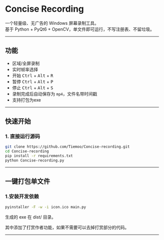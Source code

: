 # Concise Recording
一个轻量级、无广告的 Windows 屏幕录制工具。  
基于 Python + PyQt6 + OpenCV，单文件即可运行，不写注册表、不留垃圾。

---

## 功能
- 区域/全屏录制
- 实时帧率选择
- 开始 <kbd>Ctrl</kbd> + <kbd>Alt</kbd> + <kbd>R</kbd>
- 暂停 <kbd>Ctrl</kbd> + <kbd>Alt</kbd> + <kbd>P</kbd>
- 停止 <kbd>Ctrl</kbd> + <kbd>Alt</kbd> + <kbd>S</kbd>
- 录制完成后自动保存为 `mp4`，文件名带时间戳
- 支持打包为exe

---

## 快速开始

### 1. 直接运行源码
```bash
git clone https://github.com/Tiemoo/Concise-recording.git
cd Concise-recording
pip install -r requirements.txt
python Concise-recording.py
```
---
## 一键打包单文件
### 1.安装开发依赖
```bash
pyinstaller -F -w -i icon.ico main.py
```
生成的 exe 在 dist/ 目录。


其中添加了打赏作者功能，如果不需要可以去掉打赏部分的代码。

---
